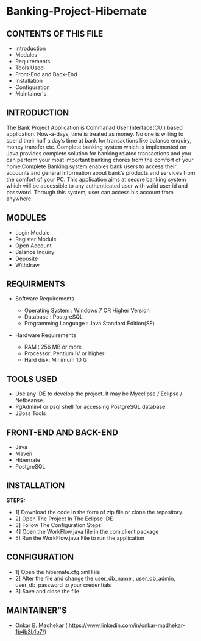 # Banking-Project-Hibernate
CONTENTS OF THIS FILE
---------------------

 * Introduction
 * Modules
 * Requirements
 * Tools Used
 * Front-End and Back-End
 * Installation
 * Configuration
 * Maintainer's
 
 
 INTRODUCTION
--------------

The Bank Project Application is Commanad User Interface(CUI) based application.
Now-a-days, time is treated as money. No one is willing to spend their half a day’s time at bank for
transactions like balance enquiry, money transfer etc. Complete banking system which is implemented on 
Java provides complete solution for banking related transactions and you can perform your most important 
banking chores from the comfort of your home.Complete Banking system enables bank users to access their accounts 
and general information about bank’s products and services from the comfort of your PC. This application aims at 
secure banking system which will be accessible to any authenticated user with valid user id and password. 
Through this system, user can access his account from anywhere.

MODULES
-------
* Login Module
* Register Module
* Open Account
* Balance Inquiry
* Deposite
* Withdraw

REQUIRMENTS
------------
* Software Requirements
   * Operating System        : Windows 7 OR Higher Version
   * Database                : PostgreSQL
   * Programming Language    : Java Standard Edition(SE)
   
   
* Hardware Requirements
  * RAM      :  256 MB or more
  * Processor: Pentium IV or higher
  *  Hard disk: Minimum 10 G

TOOLS USED
------------
* Use any IDE to develop the project. It may be Myeclipse / Eclipse / Netbeanse.
* PgAdmin4 or psql shell for accessing PostgreSQL database.
* JBoss Tools

FRONT-END AND BACK-END
----------------------
* Java
* Maven
* Hibernate
* PostgreSQL

INSTALLATION
-------------
**STEPS:**
* 1] Download the code in the form of zip file or clone the repository.
* 2] Open The Project In The Eclipse IDE
* 3] Follow The Configuration Steps
* 4] Open the WorkFlow.java file in the com.client package 
* 5] Run the WorkFlow.java File to run the application

CONFIGURATION
-------------
* 1] Open the hibernate.cfg.xml File
* 2] Alter the file and change the user_db_name , user_db_admin, user_db_password to your credentials
* 3] Save and close the file

MAINTAINER"S
-------------
* Onkar B. Madhekar ( https://www.linkedin.com/in/onkar-madhekar-1b4b3b1b7/)
